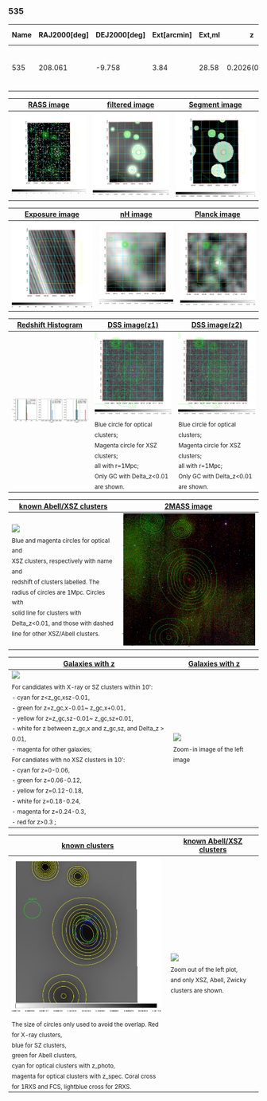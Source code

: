 <div STYLE="page-break-after: always;"></div>

### 535

|Name|RAJ2000[deg]|DEJ2000[deg] |Ext[arcmin]| Ext,ml | z | z_src| C|GC(XSZ,Delta_z<0.01)| GC(OPT,Delta_z<0.01)|GC| R_sig[arcmin] | R500[arcmin] | R500[Mpc]| CRsig[c/s] | CR500[c/s] |L500[1E44 erg/s]|F500[1E-12 erg/s/cm^2]| M500[1E14 Msun]|Tx[keV]|Cnt_sig|Beta|Rc[arcmin]|Comment|Alias|
|---|---|---|---|---|---|------|---|--------|---------|----------|---|---|---|---|---|---|---|---|---|---|---|---|---|---|
|535| 208.061| -9.758| 3.84| 28.58| 0.2026(0.005)| z2, z_xsz| B| MCXC, Tar| W| A, MCXC, N, PSZ2, Tar, W| 13.188| 5.049| 1.010| 0.110(0.040)| 0.099(0.036)| 2.279(0.540)| 1.927(0.456)| 3.58(0.41)| 5.02(0.37)| 50.0| 0.911(-0.110+0.065)| 5.965(-0.874+0.755)| -| k464|

|[RASS image](../image/535/535_img.pdf)|[filtered image](../image/535/535_fil.pdf)|[Segment image](../image/535/535_seg.pdf)|
|-------------------|--------------------|-------------------|
| <img src="../image/535/535_img.png" width="300">  | <img src="../image/535/535_fil.png" width="300">   | <img src="../image/535/535_seg.png" width="300">  |

|[Exposure image](../image/535/535_mex.pdf)| [nH image](../image/535/535_nh.pdf)| [Planck image](../image/535/535_p.pdf)|
|-------------------|--------------------|-------------------|
|<img src="../image/535/535_mex.png" width="300">   | <img src="../image/535/535_nh.png" width="300">    | <img src="../image/535/535_p.png" width="300"> |

|[Redshift Histogram](../image/535/535_zg.pdf) | [DSS image(z1)](../image/535/535_dss_z1.pdf)      |  [DSS image(z2)](../image/535/535_dss_z2.pdf)    |
|-------------------|--------------------|-------------------|
|<img src="../image/535/535_zg.png" width="300"> |<img src="../image/535/535_dss_z1.png" width="300"> <sub><br>Blue circle for optical clusters; <br>Magenta circle for XSZ clusters; <br>all with r=1Mpc; <br>Only GC with Delta_z<0.01 are shown. </sub>| <img src="../image/535/535_dss_z2.png" width="300"><sub><br>Blue circle for optical clusters; <br>Magenta circle for XSZ clusters; <br>all with r=1Mpc; <br>Only GC with Delta_z<0.01 are shown. </sub> |

|[known Abell/XSZ clusters](../image/535/535_m.pdf) | [2MASS image](../image/535/535_2mass.pdf)      |
|-------------------|-------------------|
|<img src=../image/535/535_m.png width="300"> <br><sub>Blue and magenta circles for optical and <br>XSZ clusters, respectively with name and <br>redshift of clusters labelled. The <br>radius of circles are 1Mpc. Circles with <br>solid line for clusters with <br>Delta_z<0.01, and those with dashed <br>line for other XSZ/Abell clusters.        </sub>|<img src="../image/535/535_2mass.png" width="300">  |

|[Galaxies with z](../image/535/535_opt_ned.pdf) |[Galaxies with z](../image/535/535_opt_ned_zoom.pdf) |
|-------------------|-------------------|
| <img src=../image/535/535_opt_ned.png width="300"> <br><sub> For candidates with X-ray or SZ clusters within 10': <br> - cyan for z<z_gc,xsz-0.01, <br> - green for z=z_gc,x-0.01~ z_gc,x+0.01, <br> - yellow for z=z_gc,sz-0.01~ z_gc,sz+0.01, <br> - white for z between z_gc,x and z_gc,sz, and Delta_z > 0.01, <br> - magenta for other galaxies; <br>For candiates with no XSZ clusters in 10': <br> - cyan for z=0-0.06, <br> - green for z=0.06-0.12, <br> - yellow for z=0.12-0.18, <br> - white for z=0.18-0.24, <br> - magenta for z=0.24-0.3, <br> - red for z>0.3 ;  </sub>|<img src=../image/535/535_opt_ned_zoom.png width="300">  <br><sub> Zoom-in image of the left image</sub>|

|[known clusters](../image/535/535_gc.pdf) |[known Abell/XSZ clusters](../image/535/535_gc_large.pdf) |
|-------------------|-------------------|
| <img src=../image/535/535_gc.png width="300"> <br><sub> The size of circles only used to avoid the overlap. Red for X-ray clusters, <br> blue for SZ clusters, <br> green for Abell clusters, <br> cyan for optical clusters with z_photo, <br> magenta for optical clusters with z_spec. Coral cross for 1RXS and FCS, lightblue cross for 2RXS. </sub>|<img src=../image/535/535_gc_large.png width="300"> <br><sub> Zoom out of the left plot, <br> and only XSZ, Abell, Zwicky clusters are shown. </sub> |



